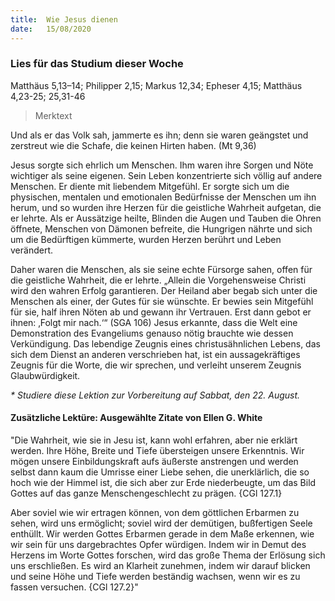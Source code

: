```yaml
---
title:  Wie Jesus dienen
date:   15/08/2020
---
```


### Lies für das Studium dieser Woche
Matthäus 5,13–14; Philipper 2,15; Markus 12,34; Epheser 4,15; Matthäus 4,23-25; 25,31-46

> <p>Merktext</p>
Und als er das Volk sah, jammerte es ihn; denn sie waren geängstet und zerstreut wie die Schafe, die keinen Hirten haben. (Mt 9,36)

Jesus sorgte sich ehrlich um Menschen. Ihm waren ihre Sorgen und Nöte wichtiger als seine eigenen. Sein Leben konzentrierte sich völlig auf andere Menschen. Er diente mit liebendem Mitgefühl. Er sorgte sich um die physischen, mentalen und emotionalen Bedürfnisse der Menschen um ihn herum, und so wurden ihre Herzen für die geistliche Wahrheit aufgetan, die er lehrte. Als er Aussätzige heilte, Blinden die Augen und Tauben die Ohren öffnete, Menschen von Dämonen befreite, die Hungrigen nährte und sich um die Bedürftigen kümmerte, wurden Herzen berührt und Leben verändert.

Daher waren die Menschen, als sie seine echte Fürsorge sahen, offen für die geistliche Wahrheit, die er lehrte. „Allein die Vorgehensweise Christi wird den wahren Erfolg garantieren. Der Heiland aber begab sich unter die Menschen als einer, der Gutes für sie wünschte. Er bewies sein Mitgefühl für sie, half ihren Nöten ab und gewann ihr Vertrauen. Erst dann gebot er ihnen: ‚Folgt mir nach.‘“ (SGA 106) Jesus erkannte, dass die Welt eine Demonstration des Evangeliums genauso nötig brauchte wie dessen Verkündigung. Das lebendige Zeugnis eines christusähnlichen Lebens, das sich dem Dienst an anderen verschrieben hat, ist ein aussagekräftiges Zeugnis für die Worte, die wir sprechen, und verleiht unserem Zeugnis Glaubwürdigkeit.

_* Studiere diese Lektion zur Vorbereitung auf Sabbat, den 22. August._

#### Zusätzliche Lektüre: Ausgewählte Zitate von Ellen G. White

"Die Wahrheit, wie sie in Jesu ist, kann wohl erfahren, aber nie erklärt werden. Ihre Höhe, Breite und Tiefe übersteigen unsere Erkenntnis. Wir mögen unsere Einbildungskraft aufs äußerste anstrengen und werden selbst dann kaum die Umrisse einer Liebe sehen, die unerklärlich, die so hoch wie der Himmel ist, die sich aber zur Erde niederbeugte, um das Bild Gottes auf das ganze Menschengeschlecht zu prägen. {CGl 127.1}

Aber soviel wie wir ertragen können, von dem göttlichen Erbarmen zu sehen, wird uns ermöglicht; soviel wird der demütigen, bußfertigen Seele enthüllt. Wir werden Gottes Erbarmen gerade in dem Maße erkennen, wie wir sein für uns dargebrachtes Opfer würdigen. Indem wir in Demut des Herzens im Worte Gottes forschen, wird das große Thema der Erlösung sich uns erschließen. Es wird an Klarheit zunehmen, indem wir darauf blicken und seine Höhe und Tiefe werden beständig wachsen, wenn wir es zu fassen versuchen. {CGl 127.2}"